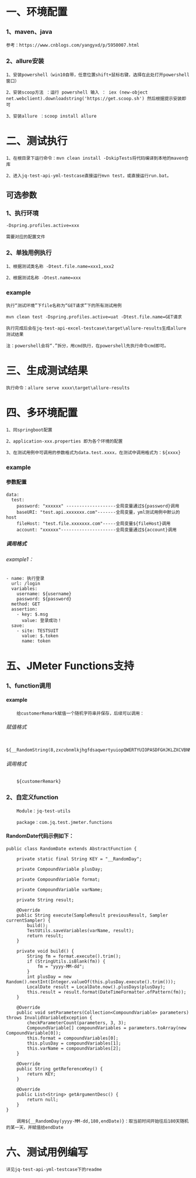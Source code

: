 # 一、环境配置

### 1、maven、java 

    参考：https://www.cnblogs.com/yangyxd/p/5950007.html
    
### 2、allure安装

    1、安装powershell（win10自带，任意位置shift+鼠标右键，选择在此处打开powershell窗口）

    2、安装scoop方法 ：运行 powershell 输入 ： iex (new-object net.webclient).downloadstring('https://get.scoop.sh') 然后根据提示安装即可

    3、安装allure ：scoop install allure

# 二、测试执行

    1、在根目录下运行命令：mvn clean install -DskipTests将代码编译到本地的maven仓库
    
    2、进入jq-test-api-yml-testcase直接运行mvn test，或直接运行run.bat。
    
## 可选参数
    
###  1、执行环境 
      
    -Dspring.profiles.active=xxx   
    
    需要对应的配置文件

### 2、单独用例执行
    
    1、根据测试类名称 -Dtest.file.name=xxx1,xxx2  
    
    2、根据测试名称 -Dtest.name=xxx 
                
### example
       
    执行“测试环境”下file名称为“GET请求”下的所有测试用例
    
    mvn clean test -Dspring.profiles.active=uat -Dtest.file.name=GET请求
            
    执行完成后会在jq-test-api-excel-testcase\target\allure-results生成allure测试结果
    
    注：powershell会将“.”拆分，用cmd执行，在powershell先执行命令cmd即可。

# 三、生成测试结果

    执行命令：allure serve xxxx\target\allure-results
 
# 四、多环境配置

    1、同springboot配置
    
    2、application-xxx.properties 即为各个环境的配置
    
    3、在测试用例中可调用的参数格式为data.test.xxxx，在测试中调用格式为：${xxxx}
    
### example 

####  参数配置
    
    data:
      test:
        password: "xxxxxx" -------------------全局变量通过${password}调用
        baseURI: "test.api.xxxxxxx.com"-------全局变量，yml测试用例中默认的host
        fileHost: "test.file.xxxxxxx.com"-----全局变量${fileHost}调用
        account: "xxxxxx"---------------------全局变量通过${account}调用
    
#####    调用格式

######      example1：
    - name: 执行登录
      url: /login
      variables:
        username: ${username}
        password: ${password}
      method: GET
      assertion:
        - key: $.msg
          value: 登录成功！
      save:
        - site: TESTSUIT
          value: $.token
          name: token
        
# 五、JMeter Functions支持

### 1、function调用
    
####    example

        给customerRemark赋值一个随机字符串并保存，后续可以调用：
         
###### 赋值格式
       
        ${__RandomString(8,zxcvbnmlkjhgfdsaqwertyuiopQWERTYUIOPASDFGHJKLZXCVBNM1234567890,customerRemark)}
         
###### 调用格式

        ${customerRemark}
        
### 2、自定义function
        
        Module：jq-test-utils
        
        package：com.jq.test.jmeter.functions

    
#### RandomDate代码示例如下：
        
````
public class RandomDate extends AbstractFunction {

    private static final String KEY = "__RandomDay";

    private CompoundVariable plusDay;

    private CompoundVariable format;

    private CompoundVariable varName;

    private String result;

    @Override
    public String execute(SampleResult previousResult, Sampler currentSampler) {
        build();
        TestUtils.saveVariables(varName, result);
        return result;
    }

    private void build() {
        String fm = format.execute().trim();
        if (StringUtils.isBlank(fm)) {
            fm = "yyyy-MM-dd";
        }
        int plusDay = new Random().nextInt(Integer.valueOf(this.plusDay.execute().trim()));
        LocalDate result = LocalDate.now().plusDays(plusDay);
        this.result = result.format(DateTimeFormatter.ofPattern(fm));
    }

    @Override
    public void setParameters(Collection<CompoundVariable> parameters) throws InvalidVariableException {
        checkParameterCount(parameters, 3, 3);
        CompoundVariable[] compoundVariables = parameters.toArray(new CompoundVariable[0]);
        this.format = compoundVariables[0];
        this.plusDay = compoundVariables[1];
        this.varName = compoundVariables[2];
    }

    @Override
    public String getReferenceKey() {
        return KEY;
    }

    @Override
    public List<String> getArgumentDesc() {
        return null;
    }
}
````   

        调用${__RandomDay(yyyy-MM-dd,180,endDate)}：取当前时间开始往后180天随机的某一天，并赋值给endDate

# 六、测试用例编写

    详见jq-test-api-yml-testcase下的readme